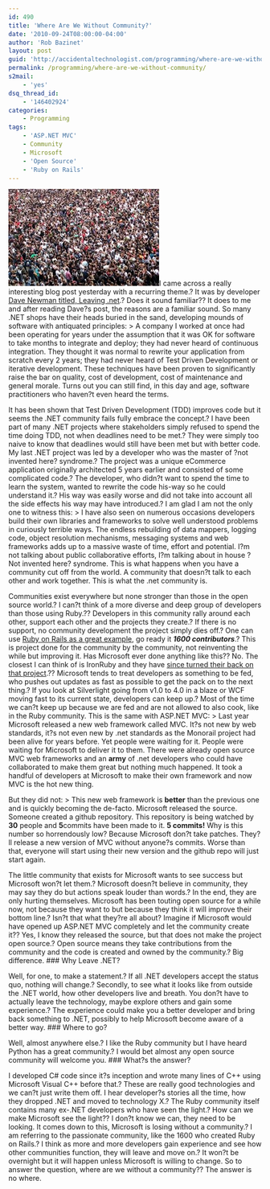 ```yaml
---
id: 490
title: 'Where Are We Without Community?'
date: '2010-09-24T08:00:00-04:00'
author: 'Rob Bazinet'
layout: post
guid: 'http://accidentaltechnologist.com/programming/where-are-we-without-community/'
permalink: /programming/where-are-we-without-community/
s2mail:
    - 'yes'
dsq_thread_id:
    - '146402924'
categories:
    - Programming
tags:
    - 'ASP.NET MVC'
    - Community
    - Microsoft
    - 'Open Source'
    - 'Ruby on Rails'
---
```


[![community](/assets/img/2010/09/community_thumb.jpg "community")](/assets/img/2010/09/community.jpg)I came across a really interesting blog post yesterday with a recurring theme.? It was by developer [Dave Newman titled, Leaving .net](http://whatupdave.tumblr.com/post/1170718843/leaving-net).? Does it sound familiar?? It does to me and after reading Dave?s post, the reasons are a familiar sound. So many .NET shops have their heads buried in the sand, developing mounds of software with antiquated principles: > A company I worked at once had been operating for years under the assumption that it was OK for software to take months to integrate and deploy; they had never heard of continuous integration. They thought it was normal to rewrite your application from scratch every 2 years; they had never heard of Test Driven Development or iterative development. These techniques have been proven to significantly raise the bar on quality, cost of development, cost of maintenance and general morale. Turns out you can still find, in this day and age, software practitioners who haven?t even heard the terms.

 It has been shown that Test Driven Development (TDD) improves code but it seems the .NET community fails fully embrace the concept.? I have been part of many .NET projects where stakeholders simply refused to spend the time doing TDD, not when deadlines need to be met.? They were simply too naive to know that deadlines would still have been met but with better code. My last .NET project was led by a developer who was the master of ?not invented here? syndrome.? The project was a unique eCommerce application originally architected 5 years earlier and consisted of some complicated code.? The developer, who didn?t want to spend the time to learn the system, wanted to rewrite the code his-way so he could understand it.? His way was easily worse and did not take into account all the side effects his way may have introduced.? I am glad I am not the only one to witness this: > I have also seen on numerous occasions developers build their own libraries and frameworks to solve well understood problems in curiously terrible ways. The endless rebuilding of data mappers, logging code, object resolution mechanisms, messaging systems and web frameworks adds up to a massive waste of time, effort and potential. I?m not talking about public collaborative efforts, I?m talking about in house ?Not invented here? syndrome. This is what happens when you have a community cut off from the world. A community that doesn?t talk to each other and work together. This is what the .net community is.

 Communities exist everywhere but none stronger than those in the open source world.? I can?t think of a more diverse and deep group of developers than those using Ruby.?? Developers in this community rally around each other, support each other and the projects they create.? If there is no support, no community development the project simply dies off.? One can use [Ruby on Rails as a great example](http://weblog.rubyonrails.org/2010/8/29/rails-3-0-it-s-done), go ready it ***1600 contributors***.? This is project done for the community by the community, not reinventing the while but improving it. Has Microsoft ever done anything like this?? No. The closest I can think of is IronRuby and they have [since turned their back on that project](http://blog.jimmy.schementi.com/2010/08/start-spreading-news-future-of-jimmy.html).?? Microsoft tends to treat developers as something to be fed, who pushes out updates as fast as possible to get the pack on to the next thing.? If you look at Silverlight going from v1.0 to 4.0 in a blaze or WCF moving fast to its current state, developers can keep up.? Most of the time we can?t keep up because we are fed and are not allowed to also cook, like in the Ruby community. This is the same with ASP.NET MVC: > Last year Microsoft released a new web framework called MVC. It?s not new by web standards, it?s not even new by .net standards as the Monorail project had been alive for years before. Yet people were waiting for it. People were waiting for Microsoft to deliver it to them. There were already open source MVC web frameworks and an **army** of .net developers who could have collaborated to make them great but nothing much happened. It took a handful of developers at Microsoft to make their own framework and now MVC is the hot new thing.

 But they did not: > This new web framework is **better** than the previous one and is quickly becoming the de-facto. Microsoft released the source. Someone created a github repository. This repository is being watched by **30** people and **5**commits have been made to it. **5 commits!** Why is this number so horrendously low? Because Microsoft don?t take patches. They?ll release a new version of MVC without anyone?s commits. Worse than that, everyone will start using their new version and the github repo will just start again.

 The little community that exists for Microsoft wants to see success but Microsoft won?t let them.? Microsoft doesn?t believe in community, they may say they do but actions speak louder than words.? In the end, they are only hurting themselves. Microsoft has been touting open source for a while now, not because they want to but because they think it will improve their bottom line.? Isn?t that what they?re all about? Imagine if Microsoft would have opened up ASP.NET MVC completely and let the community create it?? Yes, I know they released the source, but that does not make the project open source.? Open source means they take contributions from the community and the code is created and owned by the community.? Big difference. ### Why Leave .NET?

 Well, for one, to make a statement.? If all .NET developers accept the status quo, nothing will change.? Secondly, to see what it looks like from outside the .NET world, how other developers live and breath. You don?t have to actually leave the technology, maybe explore others and gain some experience.? The experience could make you a better developer and bring back something to .NET, possibly to help Microsoft become aware of a better way. ### Where to go?

 Well, almost anywhere else.? I like the Ruby community but I have heard Python has a great community.? I would bet almost any open source community will welcome you. ### What?s the answer?

 I developed C# code since it?s inception and wrote many lines of C++ using Microsoft Visual C++ before that.? These are really good technologies and we can?t just write them off. I hear developer?s stories all the time, how they dropped .NET and moved to technology X.? The Ruby community itself contains many ex-.NET developers who have seen the light.? How can we make Microsoft see the light?? I don?t know we can, they need to be looking. It comes down to this, Microsoft is losing without a community.? I am referring to the passionate community, like the 1600 who created Ruby on Rails.? I think as more and more developers gain experience and see how other communities function, they will leave and move on.? It won?t be overnight but it will happen unless Microsoft is willing to change. So to answer the question, where are we without a community?? The answer is no where.